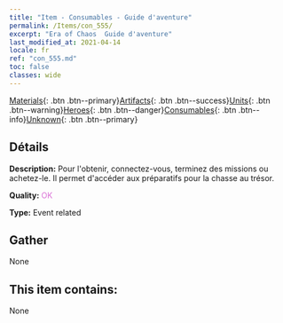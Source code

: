 ```yaml
---
title: "Item - Consumables - Guide d'aventure"
permalink: /Items/con_555/
excerpt: "Era of Chaos  Guide d'aventure"
last_modified_at: 2021-04-14
locale: fr
ref: "con_555.md"
toc: false
classes: wide
---
```

 [Materials](/fr/Items/){: .btn .btn--primary}[Artifacts](/fr/Items/Artifacts/){: .btn .btn--success}[Units](/fr/Items/Units/){: .btn .btn--warning}[Heroes](/fr/Items/Heroes/){: .btn .btn--danger}[Consumables](/fr/Items/Consumables/){: .btn .btn--info}[Unknown](/fr/Items/Unknown/){: .btn .btn--primary}

## Détails
 **Description:** Pour l'obtenir, connectez-vous, terminez des missions ou achetez-le. Il permet d'accéder aux préparatifs pour la chasse au trésor.

 **Quality:** <span style="color: #DA70D6">OK</span>

 **Type:** Event related

## Gather

  None

## This item contains:

  None

